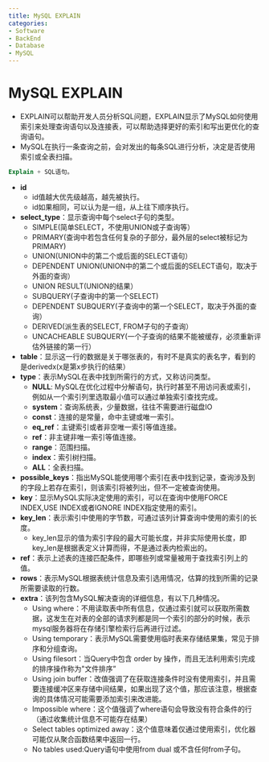 ```yaml
---
title: MySQL EXPLAIN
categories:
- Software
- BackEnd
- Database
- MySQL
---
```

# MySQL EXPLAIN

- EXPLAIN可以帮助开发人员分析SQL问题，EXPLAIN显示了MySQL如何使用索引来处理查询语句以及连接表，可以帮助选择更好的索引和写出更优化的查询语句。
- MySQL在执行一条查询之前，会对发出的每条SQL进行分析，决定是否使用索引或全表扫描。

```sql
Explain + SQL语句。
```

-  **id**
    - id值越大优先级越高，越先被执行。
    - id如果相同，可以认为是一组，从上往下顺序执行。
-  **select_type**：显示查询中每个select子句的类型。
    - SIMPLE(简单SELECT，不使用UNION或子查询等）
    - PRIMARY(查询中若包含任何复杂的子部分，最外层的select被标记为PRIMARY)
    - UNION(UNION中的第二个或后面的SELECT语句）
    - DEPENDENT UNION(UNION中的第二个或后面的SELECT语句，取决于外面的查询）
    - UNION RESULT(UNION的结果）
    - SUBQUERY(子查询中的第一个SELECT)
    - DEPENDENT SUBQUERY(子查询中的第一个SELECT，取决于外面的查询）
    - DERIVED(派生表的SELECT, FROM子句的子查询）
    - UNCACHEABLE SUBQUERY(一个子查询的结果不能被缓存，必须重新评估外链接的第一行）
-  **table**：显示这一行的数据是关于哪张表的，有时不是真实的表名字，看到的是derivedx(x是第x步执行的结果）
-  **type**：表示MySQL在表中找到所需行的方式，又称访问类型。
    -  **NULL**: MySQL在优化过程中分解语句，执行时甚至不用访问表或索引，例如从一个索引列里选取最小值可以通过单独索引查找完成。
    -  **system**：查询系统表，少量数据，往往不需要进行磁盘IO
    -  **const**：连接的是常量，命中主键或唯一索引。
    -  **eq_ref**：主键索引或者非空唯一索引等值连接。
    -  **ref**：非主键非唯一索引等值连接。
    -  **range**：范围扫描。
    -  **index**：索引树扫描。
    -  **ALL**：全表扫描。
-  **possible_keys**：指出MySQL能使用哪个索引在表中找到记录，查询涉及到的字段上若存在索引，则该索引将被列出，但不一定被查询使用。
-  **key**：显示MySQL实际决定使用的索引，可以在查询中使用FORCE INDEX,USE INDEX或者IGNORE INDEX指定使用的索引。
-  **key_len**：表示索引中使用的字节数，可通过该列计算查询中使用的索引的长度。
    -  key_len显示的值为索引字段的最大可能长度，并非实际使用长度，即key_len是根据表定义计算而得，不是通过表内检索出的。
-  **ref**：表示上述表的连接匹配条件，即哪些列或常量被用于查找索引列上的值。
-  **rows**：表示MySQL根据表统计信息及索引选用情况，估算的找到所需的记录所需要读取的行数。
-  **extra**：该列包含MySQL解决查询的详细信息，有以下几种情况。
    -  Using where：不用读取表中所有信息，仅通过索引就可以获取所需数据，这发生在对表的全部的请求列都是同一个索引的部分的时候，表示mysql服务器将在存储引擎检索行后再进行过滤。
    -  Using temporary：表示MySQL需要使用临时表来存储结果集，常见于排序和分组查询。
    -  Using filesort：当Query中包含 order by 操作，而且无法利用索引完成的排序操作称为"文件排序”
    -  Using join buffer：改值强调了在获取连接条件时没有使用索引，并且需要连接缓冲区来存储中间结果，如果出现了这个值，那应该注意，根据查询的具体情况可能需要添加索引来改进能。
    -  Impossible where：这个值强调了where语句会导致没有符合条件的行（通过收集统计信息不可能存在结果）
    -  Select tables optimized away：这个值意味着仅通过使用索引，优化器可能仅从聚合函数结果中返回一行。
    -  No tables used:Query语句中使用from dual 或不含任何from子句。
